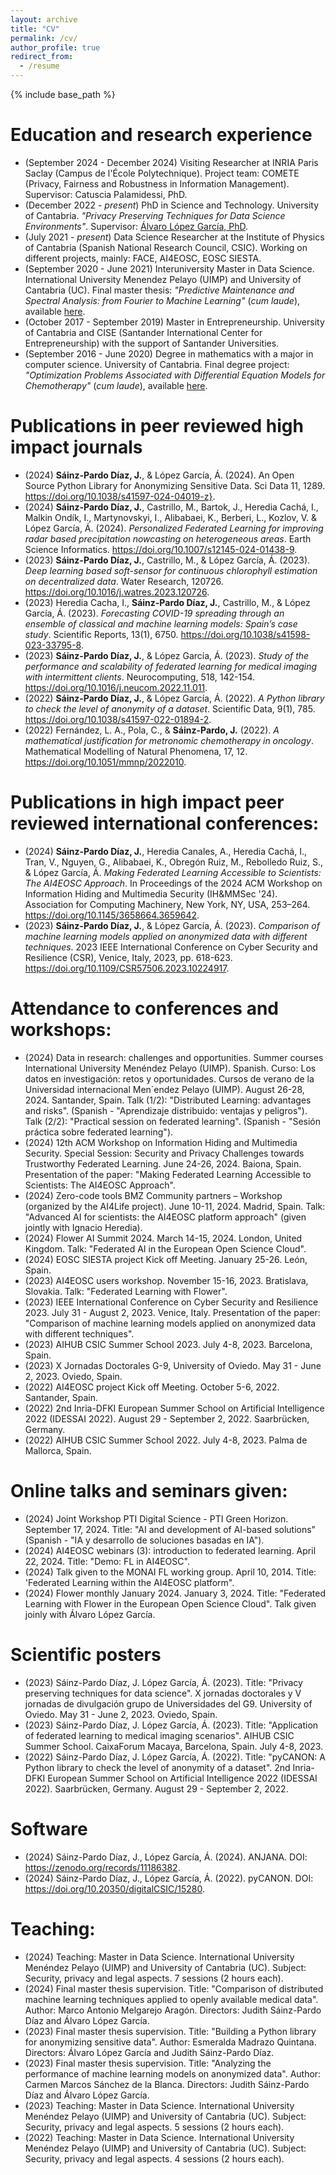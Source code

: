 ```yaml
---
layout: archive
title: "CV"
permalink: /cv/
author_profile: true
redirect_from:
  - /resume
---
```


{% include base_path %}

Education and research experience
======
- (September 2024 - December 2024) Visiting Researcher at INRIA Paris Saclay (Campus de l'École Polytechnique). Project team: COMETE (Privacy, Fairness and Robustness in Information Management). Supervisor: Catuscia Palamidessi, PhD. 
- (December 2022 - _present_) PhD in Science and Technology. University of Cantabria. _"Privacy Preserving Techniques for Data Science Environments"_. Supervisor: [Álvaro López García, PhD](https://alvarolopez.github.io/).
- (July 2021 - _present_) Data Science Researcher at the Institute of Physics of Cantabria (Spanish National Research Council, CSIC). Working on different projects, mainly: FACE, AI4EOSC, EOSC SIESTA.
- (September 2020 - June 2021) Interuniversity Master in Data Science. International University Menendez Pelayo (UIMP) and University of Cantabria (UC). Final master thesis: _"Predictive Maintenance and Spectral Analysis: from Fourier to Machine Learning"_ (_cum laude_), available [here](https://digital.csic.es/handle/10261/245733).
- (October 2017 - September 2019) Master in Entrepreneurship. University of Cantabria and CISE (Santander International Center for Entrepreneurship) with the support of Santander Universities.
- (September 2016 - June 2020) Degree in mathematics with a major in computer science. University of Cantabria. Final degree project: _"Optimization Problems Associated with Differential Equation Models for Chemotherapy"_ (_cum laude_), available [here](https://repositorio.unican.es/xmlui/handle/10902/20601).


Publications in peer reviewed high impact journals
======
- (2024) **Sáinz-Pardo Díaz, J.**, & López García, Á. (2024). An Open Source Python Library for Anonymizing Sensitive Data. Sci Data 11, 1289. <https://doi.org/10.1038/s41597-024-04019-z}>.
- (2024) **Sáinz-Pardo Díaz, J.**, Castrillo, M., Bartok, J., Heredia Cachá, I., Malkin Ondík, I., Martynovskyi, I., Alibabaei, K., Berberi, L., Kozlov, V. & López García, Á. (2024). _Personalized Federated Learning for improving radar based precipitation nowcasting on heterogeneous areas_. Earth Science Informatics. <https://doi.org/10.1007/s12145-024-01438-9>.
- (2023) **Sáinz-Pardo Díaz, J.**, Castrillo, M., & López García, Á. (2023). _Deep learning based soft-sensor for continuous chlorophyll estimation on decentralized data_. Water Research, 120726. <https://doi.org/10.1016/j.watres.2023.120726>.
- (2023) Heredia Cacha, I., **Sáinz-Pardo Díaz, J.**, Castrillo, M., & López García, Á. (2023). _Forecasting COVID-19 spreading through an ensemble of classical and machine learning models: Spain’s case study_. Scientific Reports, 13(1), 6750. <https://doi.org/10.1038/s41598-023-33795-8>.
- (2023) **Sáinz-Pardo Díaz, J.**, & López García, Á. (2023). _Study of the performance and scalability of federated learning for medical imaging with intermittent clients_. Neurocomputing, 518, 142-154. <https://doi.org/10.1016/j.neucom.2022.11.011>.
- (2022) **Sáinz-Pardo Díaz, J.**, & López García, Á. (2022). _A Python library to check the level of anonymity of a dataset_. Scientific Data, 9(1), 785. <https://doi.org/10.1038/s41597-022-01894-2>.
- (2022) Fernández, L. A., Pola, C., & **Sáinz-Pardo, J.** (2022). _A mathematical justification for metronomic chemotherapy in oncology_. Mathematical Modelling of Natural Phenomena, 17, 12. <https://doi.org/10.1051/mmnp/2022010>.
  
Publications in high impact peer reviewed international conferences:
======
- (2024) **Sáinz-Pardo Díaz, J.**, Heredia Canales, A., Heredia Cachá, I., Tran, V., Nguyen, G., Alibabaei, K., Obregón Ruiz, M., Rebolledo Ruiz, S., & López García, Á. _Making Federated Learning Accessible to Scientists: The AI4EOSC Approach_. In Proceedings of the 2024 ACM Workshop on Information Hiding and Multimedia Security (IH&MMSec '24). Association for Computing Machinery, New York, NY, USA, 253–264. <https://doi.org/10.1145/3658664.3659642>.
- (2023) **Sáinz-Pardo Díaz, J.**, & López García, Á. (2023). _Comparison of machine learning models applied on anonymized data with different techniques_. 2023 IEEE International Conference on Cyber Security and Resilience (CSR), Venice, Italy, 2023, pp. 618-623. <https://doi.org/10.1109/CSR57506.2023.10224917>.
  
Attendance to conferences and workshops:
======
- (2024) Data in research: challenges and opportunities. Summer courses International University
Menéndez Pelayo (UIMP). Spanish. Curso: Los datos en investigación: retos y oportunidades.
Cursos de verano de la Universidad internacional Men´endez Pelayo (UIMP). August 26-28, 2024.
Santander, Spain. Talk (1/2): "Distributed Learning: advantages and risks". (Spanish - "Aprendizaje
distribuido: ventajas y peligros"). Talk (2/2): "Practical session on federated learning". (Spanish - "Sesión práctica sobre federated learning").
- (2024) 12th ACM Workshop on Information Hiding and Multimedia Security. Special Session: Security and Privacy Challenges towards Trustworthy Federated Learning. June 24-26, 2024. Baiona, Spain. Presentation of the paper: "Making Federated Learning Accessible to Scientists: The AI4EOSC Approach". 
- (2024) Zero-code tools  BMZ Community partners – Workshop (organized by the AI4Life project). June 10-11, 2024. Madrid, Spain. Talk: "Advanced AI for scientists: the AI4EOSC platform approach" (given jointly with Ignacio Heredia). 
- (2024) Flower AI Summit 2024. March 14-15, 2024. London, United Kingdom. Talk: "Federated AI in the European Open Science Cloud".
- (2024) EOSC SIESTA project Kick off Meeting. January 25-26. León, Spain.
- (2023) AI4EOSC users workshop. November 15-16, 2023. Bratislava, Slovakia. Talk: "Federated Learning with Flower".
- (2023) IEEE International Conference on Cyber Security and Resilience 2023. July 31 - August 2, 2023. Venice, Italy. Presentation of the paper: "Comparison of machine learning models applied on anonymized data with different techniques".
- (2023) AIHUB CSIC Summer School 2023. July 4-8, 2023. Barcelona, Spain.
- (2023) X Jornadas Doctorales G-9, University of Oviedo. May 31 - June 2, 2023. Oviedo, Spain. 
- (2022) AI4EOSC project Kick off Meeting. October 5-6, 2022. Santander, Spain.
- (2022) 2nd Inria-DFKI European Summer School on Artificial Intelligence 2022 (IDESSAI 2022). August 29 - September 2, 2022. Saarbrücken, Germany.
- (2022) AIHUB CSIC Summer School 2022. July 4-8, 2023. Palma de Mallorca, Spain.
  
  
Online talks and seminars given:
======
- (2024) Joint Workshop PTI Digital Science - PTI Green Horizon. September 17, 2024. Title: "AI
and development of AI-based solutions" (Spanish - "IA y desarrollo de soluciones basadas en IA").
- (2024) AI4EOSC webinars (3): introduction to federated learning. April 22, 2024. Title: "Demo: FL in AI4EOSC".
- (2024) Talk given to the MONAI FL working group. April 10, 2014. Title: 'Federated Learning within the AI4EOSC platform".
- (2024) Flower monthly January 2024. January 3, 2024. Title: "Federated Learning with Flower in the European Open Science Cloud". Talk given joinly with Álvaro López García.


Scientific posters
======
- (2023) Sáinz-Pardo Díaz, J.  López García, Á. (2023). Title: "Privacy preserving techniques for data science". X jornadas doctorales y V jornadas de divulgación grupo de Universidades del G9. University of Oviedo. May 31 - June 2, 2023. Oviedo, Spain. 
- (2023) Sáinz-Pardo Díaz, J.  López García, Á. (2023). Title: "Application of federated learning to medical imaging scenarios". AIHUB CSIC Summer School. CaixaForum Macaya, Barcelona, Spain. July 4-8, 2023.
- (2022) Sáinz-Pardo Díaz, J.  López García, Á. (2022). Title: "pyCANON: A Python library to check the level of anonymity of a dataset". 2nd Inria-DFKI European Summer School on Artificial Intelligence 2022 (IDESSAI 2022). Saarbrücken, Germany. August 29 - September 2, 2022. 


Software
======
- (2024) Sáinz-Pardo Díaz, J.,  López García, Á. (2024). ANJANA. DOI: <https://zenodo.org/records/11186382>.
- (2024) Sáinz-Pardo Díaz, J.,  López García, Á. (2022). pyCANON. DOI: <https://doi.org/10.20350/digitalCSIC/15280>. 


Teaching:
======
- (2024) Teaching: Master in Data Science. International University Menéndez Pelayo (UIMP) and University of Cantabria (UC). Subject: Security, privacy and legal aspects. 7 sessions (2 hours each).
- (2024) Final master thesis supervision. Title: "Comparison of distributed machine learning techniques applied to openly available medical data". Author: Marco Antonio Melgarejo Aragón. Directors: Judith Sáinz-Pardo Díaz and Álvaro López García.  
- (2023) Final master thesis supervision. Title: "Building a Python library for anonymizing sensitive data". Author: Esmeralda Madrazo Quintana. Directors: Álvaro López García and Judith Sáinz-Pardo Díaz.  
- (2023) Final master thesis supervision. Title: "Analyzing the performance of machine learning models on anonymized data". Author: Carmen Marcos Sánchez de la Blanca. Directors: Judith Sáinz-Pardo Díaz and Álvaro López García.  
- (2023) Teaching: Master in Data Science. International University Menéndez Pelayo (UIMP) and University of Cantabria (UC). Subject: Security, privacy and legal aspects. 5 sessions (2 hours each).
- (2022) Teaching: Master in Data Science. International University Menéndez Pelayo (UIMP) and University of Cantabria (UC). Subject: Security, privacy and legal aspects. 4 sessions (2 hours each).
